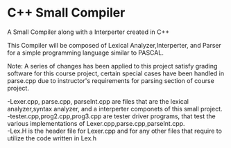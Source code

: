 # C++ Small Compiler

A Small Compiler along with a Interperter created in C++

This Compiler will be composed of Lexical Analyzer,Interperter, and Parser for a simple programming language similar to PASCAL.

Note:
A series of changes has been applied to this project satisfy grading software for this course project, certain special cases have been handled in parse.cpp due to instructor's requirements for parsing section of course project.

-Lexer.cpp, parse.cpp, parseInt.cpp are files that are the lexical analyzer,syntax analyzer, and a interperter componets of this small project. <br>
-tester.cpp,prog2.cpp,prog3.cpp are tester driver programs, that test the various implementations of Lexer.cpp,parse.cpp,parseInt.cpp. <br>
-Lex.H is the header file for Lexer.cpp and for any other files that require to utilize the code written in Lex.h <br>
